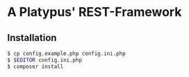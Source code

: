 # A Platypus' REST-Framework

## Installation

```bash
$ cp config.example.php config.ini.php
$ $EDITOR config.ini.php
$ composer install
```
